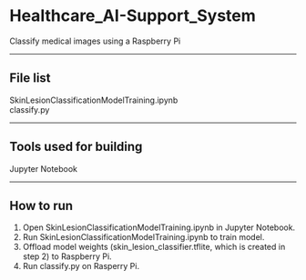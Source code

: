 # Healthcare_AI-Support_System
Classify medical images using a Raspberry Pi

---------
File list
---------
SkinLesionClassificationModelTraining.ipynb </br>
classify.py

----------------------------
Tools used for building
----------------------------
Jupyter Notebook

----------
How to run
----------
1. Open SkinLesionClassificationModelTraining.ipynb in Jupyter Notebook.
2. Run SkinLesionClassificationModelTraining.ipynb to train model.
3. Offload model weights (skin_lesion_classifier.tflite, which is created in step 2) to Raspberry Pi.
4. Run classify.py on Rasperry Pi.
